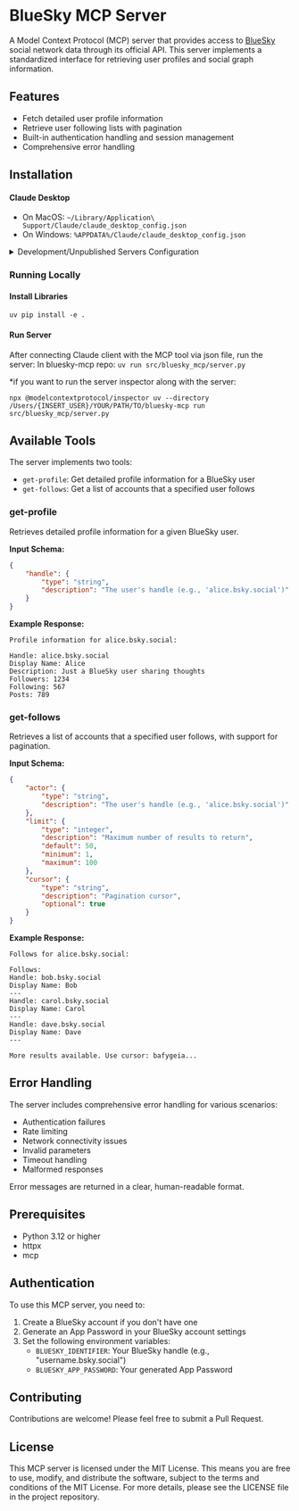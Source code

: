 # BlueSky MCP Server

A Model Context Protocol (MCP) server that provides access to [BlueSky](https://bsky.app) social network data through its official API. This server implements a standardized interface for retrieving user profiles and social graph information.

## Features

- Fetch detailed user profile information
- Retrieve user following lists with pagination
- Built-in authentication handling and session management
- Comprehensive error handling

## Installation



#### Claude Desktop

- On MacOS: `~/Library/Application\ Support/Claude/claude_desktop_config.json`
- On Windows: `%APPDATA%/Claude/claude_desktop_config.json`

<details>
<summary>Development/Unpublished Servers Configuration</summary>

```json
    "mcpServers": {
        "bluesky-mcp": {
            "command": "uv",
            "args": [
            "--directory",
            "/Users/{INSERT_USER}/YOUR/PATH/TO/bluesky-mcp",
            "run",
            "bluesky-mcp"
            ],
            "env": {
                "BLUESKY_IDENTIFIER": "your.handle.bsky.social",
                "BLUESKY_APP_PASSWORD": "your-app-password"
            }
        }
    }
```
</details>

### Running Locally

#### Install Libraries
```
uv pip install -e .
```

#### Run Server
After connecting Claude client with the MCP tool via json file, run the server:
In bluesky-mcp repo: `uv run src/bluesky_mcp/server.py`

*if you want to run the server inspector along with the server: 
```
npx @modelcontextprotocol/inspector uv --directory /Users/{INSERT_USER}/YOUR/PATH/TO/bluesky-mcp run src/bluesky_mcp/server.py
```

## Available Tools

The server implements two tools:
- `get-profile`: Get detailed profile information for a BlueSky user
- `get-follows`: Get a list of accounts that a specified user follows

### get-profile

Retrieves detailed profile information for a given BlueSky user.

**Input Schema:**
```json
{
    "handle": {
        "type": "string",
        "description": "The user's handle (e.g., 'alice.bsky.social')"
    }
}
```

**Example Response:**
```
Profile information for alice.bsky.social:

Handle: alice.bsky.social
Display Name: Alice
Description: Just a BlueSky user sharing thoughts
Followers: 1234
Following: 567
Posts: 789
```

### get-follows

Retrieves a list of accounts that a specified user follows, with support for pagination.

**Input Schema:**
```json
{
    "actor": {
        "type": "string",
        "description": "The user's handle (e.g., 'alice.bsky.social')"
    },
    "limit": {
        "type": "integer",
        "description": "Maximum number of results to return",
        "default": 50,
        "minimum": 1,
        "maximum": 100
    },
    "cursor": {
        "type": "string",
        "description": "Pagination cursor",
        "optional": true
    }
}
```

**Example Response:**
```
Follows for alice.bsky.social:

Follows:
Handle: bob.bsky.social
Display Name: Bob
---
Handle: carol.bsky.social
Display Name: Carol
---
Handle: dave.bsky.social
Display Name: Dave
---

More results available. Use cursor: bafygeia...
```

## Error Handling

The server includes comprehensive error handling for various scenarios:

- Authentication failures
- Rate limiting
- Network connectivity issues
- Invalid parameters
- Timeout handling
- Malformed responses

Error messages are returned in a clear, human-readable format.

## Prerequisites

- Python 3.12 or higher
- httpx
- mcp

## Authentication

To use this MCP server, you need to:
1. Create a BlueSky account if you don't have one
2. Generate an App Password in your BlueSky account settings
3. Set the following environment variables:
   - `BLUESKY_IDENTIFIER`: Your BlueSky handle (e.g., "username.bsky.social")
   - `BLUESKY_APP_PASSWORD`: Your generated App Password

## Contributing

Contributions are welcome! Please feel free to submit a Pull Request.

## License
This MCP server is licensed under the MIT License. 
This means you are free to use, modify, and distribute the software, subject to the terms and conditions of the MIT License. For more details, please see the LICENSE file in the project repository.